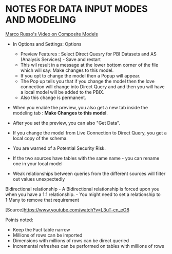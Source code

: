 # NOTES FOR DATA INPUT MODES AND  MODELING

[Marco Russo's Video on Composite Models](https://www.youtube.com/watch?v=9lkVk4t2qL0)

-  In Options and Settings: Options
    - Preview Features : Select Direct Quesry for PBI Datasets and AS (Analysis Services) - Save and restart
    - This wil result in a message at the lower bottom corner of the file which will say: Make changes to this model.
    - If you opt to change the model then a Popup will appear.
    - The Pop up tells you that if you change the model then the love connection will change into Direct Query and and then you will have a local model will be added to the PBIX.
    - Also this change is permanent.
    
  - When you enable the preview, you also get a new tab inside the modeling tab : **Make Changes to this model**. 
  - After you set the preview, you can also "Get Data".
  - If you change the model from Live Connection to Direct Query, you get a local copy of the schema.
  - You are warned of a Potential Security Risk.
  - If the two sources have tables with the same name - you can rename one in your local model
  - Weak relationships between queries from the different sources will filter out values unexpectedly
  
  Bidirectional relationship
    - A Bidirectional relationship is forced upon you when you have a 1:1 relationship.
    - You might need to set a relationship to 1:Many to remove that requirement


[Source]https://www.youtube.com/watch?v=L3uT-cn_eO8

Points noted:
- Keep the Fact table narrow
- Millions of rows can be imported
- Dimensions with millions of rows can be direct queried
- Incremental refreshes can be performed on tables with millions of rows
